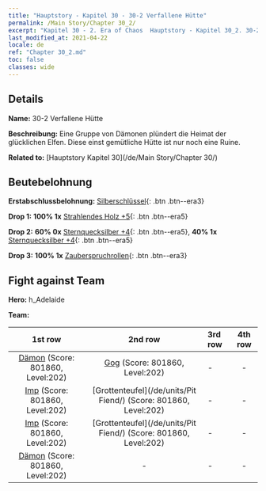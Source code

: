 ```yaml
---
title: "Hauptstory - Kapitel 30 - 30-2 Verfallene Hütte"
permalink: /Main Story/Chapter 30_2/
excerpt: "Kapitel 30 - 2. Era of Chaos  Hauptstory - Kapitel 30_2. 30-2 Verfallene Hütte"
last_modified_at: 2021-04-22
locale: de
ref: "Chapter 30_2.md"
toc: false
classes: wide
---
```


## Details

 **Name:** 30-2 Verfallene Hütte

 **Beschreibung:** Eine Gruppe von Dämonen plündert die Heimat der glücklichen Elfen. Diese einst gemütliche Hütte ist nur noch eine Ruine.

 **Related to:** [Hauptstory Kapitel 30](/de/Main Story/Chapter 30/)

## Beutebelohnung

 **Erstabschlussbelohnung:** [Silberschlüssel](/ItemsDE/con_693/){: .btn .btn--era3}

 **Drop 1:** **100% 1x** [Strahlendes Holz +5](/ItemsDE/mat_97/){: .btn .btn--era5}

 **Drop 2:** **60% 0x** [Sternquecksilber +4](/ItemsDE/mat_91/){: .btn .btn--era5}, **40% 1x** [Sternquecksilber +4](/ItemsDE/mat_91/){: .btn .btn--era5}

 **Drop 3:** **100% 1x** [Zauberspruchrollen](/ItemsDE/con_694/){: .btn .btn--era3}


## Fight against Team
 **Hero:** h_Adelaide

 **Team:**


  | 1st row | 2nd row | 3rd row | 4th row |
  |:----:|:----:|:----|:----:|
  | [Dämon](/de/units/Demon/) (Score: 801860, Level:202)  | [Gog](/de/units/Gog/) (Score: 801860, Level:202)  | - | - |
  | [Imp](/de/units/Imp/) (Score: 801860, Level:202)  | [Grottenteufel](/de/units/Pit Fiend/) (Score: 801860, Level:202)  | - | - |
  | [Imp](/de/units/Imp/) (Score: 801860, Level:202)  | [Grottenteufel](/de/units/Pit Fiend/) (Score: 801860, Level:202)  | - | - |
  | [Dämon](/de/units/Demon/) (Score: 801860, Level:202)  | - | - | - |


